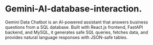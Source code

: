 # Gemini-AI-database-interaction.
Gemini Data Chatbot is an AI-powered assistant that answers business questions from a SQL database. Built with React.js frontend, FastAPI backend, and MySQL, it generates safe SQL queries, fetches data, and provides natural language responses with JSON-safe tables.
